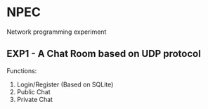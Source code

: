 # NPEC
Network programming experiment

## EXP1 - A Chat Room based on UDP protocol
Functions:
1. Login/Register (Based on SQLite)
2. Public Chat
3. Private Chat


